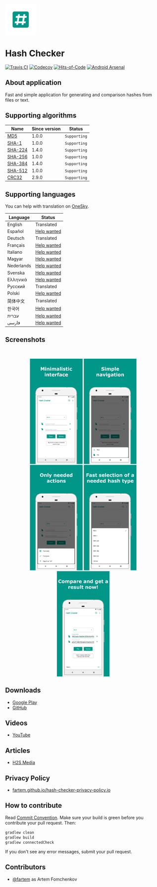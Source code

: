 <img src="media/logo/ic_app.png" height="100px" />

Hash Checker
=============

[![Travis CI](https://img.shields.io/travis/fartem/hash-checker)](https://travis-ci.org/fartem/hash-checker)
[![Codecov](https://img.shields.io/codecov/c/github/fartem/hash-checker)](https://codecov.io/gh/fartem/hash-checker)
[![Hits-of-Code](https://hitsofcode.com/github/fartem/hash-checker)](https://hitsofcode.com/view/github/fartem/hash-checker)
[![Android Arsenal](https://img.shields.io/badge/Android%20Arsenal-Hash%20Checker-brightgreen.svg?style=flat)](https://android-arsenal.com/details/3/7854)

About application
-------------

Fast and simple application for generating and comparison hashes from files or text.

Supporting algorithms
-------------

| Name | Since version | Status |
| --- | --- | --- |
| [MD5](https://en.wikipedia.org/wiki/MD5) | 1.0.0 | `Supporting` |
| [SHA-1](https://en.wikipedia.org/wiki/SHA-1) | 1.0.0 | `Supporting` |
| [SHA-224](https://en.wikipedia.org/wiki/SHA-2) | 1.4.0 | `Supporting` |
| [SHA-256](https://en.wikipedia.org/wiki/SHA-2) | 1.0.0 | `Supporting` |
| [SHA-384](https://en.wikipedia.org/wiki/SHA-2) | 1.4.0 | `Supporting` |
| [SHA-512](https://en.wikipedia.org/wiki/SHA-2) | 1.0.0 | `Supporting` |
| [CRC32](https://en.wikipedia.org/wiki/Cyclic_redundancy_check) | 2.9.0 | `Supporting` |

Supporting languages
--------------------

You can help with translation on [OneSky](https://osbvnmv.oneskyapp.com/collaboration/project?id=353871).

| Language | Status |
| --- | --- |
| English | Translated |
| Español | [Help wanted](https://github.com/fartem/hash-checker/issues/9) |
| Deutsch | Translated |
| Français | [Help wanted](https://github.com/fartem/hash-checker/issues/11) |
| Italiano | [Help wanted](https://github.com/fartem/hash-checker/issues/12) |
| Magyar | [Help wanted](https://github.com/fartem/hash-checker/issues/13) |
| Nederlands | [Help wanted](https://github.com/fartem/hash-checker/issues/14) |
| Svenska | [Help wanted](https://github.com/fartem/hash-checker/issues/15) |
| Ελληνικά | [Help wanted](https://github.com/fartem/hash-checker/issues/16) |
| Русский | Translated |
| Polski | [Help wanted](https://github.com/fartem/hash-checker/issues/20) |
| 简体中文 | Translated |
| 한국어 | [Help wanted](https://github.com/fartem/hash-checker/issues/19) |
| עברית | [Help wanted](https://github.com/fartem/hash-checker/issues/17) |
| فارسی | [Help wanted](https://github.com/fartem/hash-checker/issues/18) |

Screenshots
-------------

<br/>
<p align="center">
  <img src="media/screenshots/screenshot_01.png" width="170" />
  <img src="media/screenshots/screenshot_02.png" width="170" />
  <img src="media/screenshots/screenshot_03.png" width="170" />
  <img src="media/screenshots/screenshot_04.png" width="170" />
  <img src="media/screenshots/screenshot_05.png" width="170" />
</p>

Downloads
-------------

* [Google Play](https://play.google.com/store/apps/details?id=com.smlnskgmail.jaman.hashchecker)
* [GitHub](https://github.com/fartem/hash-checker/releases)

Videos
-------------

* [YouTube](https://www.youtube.com/watch?v=Q7Otn971kJk&list=PLOIwDRWd_SDdBz2aiVtMocFunaXaKSPMx)

Articles
-------------

* [H2S Media](https://www.how2shout.com/how-to/how-to-calculate-the-hash-of-a-file-or-create-custom-hash-on-android.html)

Privacy Policy
-------------

* [fartem.github.io/hash-checker-privacy-policy.io](https://fartem.github.io/hash-checker-privacy-policy.io/)

How to contribute
-------------

Read [Commit Convention](https://github.com/fartem/repository-rules/blob/master/commit-convention/COMMIT_CONVENTION.md). Make sure your build is green before you contribute your pull request. Then:

```shell
gradlew clean
gradlew build
gradlew connectedCheck
```

If you don't see any error messages, submit your pull request.

Contributors
-------------

* [@fartem](https://github.com/fartem) as Artem Fomchenkov
